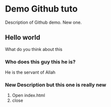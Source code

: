 # Demo Github tuto

Description of Github demo. New one.

## Hello world

What do you think about this

### Who does this guy this he is?

He is the servant of Allah

### New Description but this one is really new

1. Open index.html
2. close 